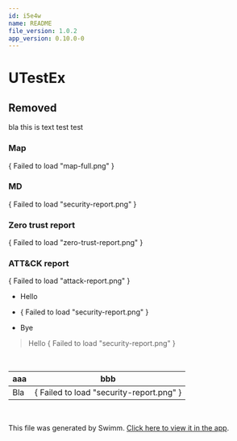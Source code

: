 ```yaml
---
id: i5e4w
name: README
file_version: 1.0.2
app_version: 0.10.0-0
---
```


# UTestEx

## Removed

bla this is text test test

### Map

{ Failed to load "map-full.png" }

### MD

{ Failed to load "security-report.png" }

### Zero trust report

{ Failed to load "zero-trust-report.png" }

### ATT&CK report

{ Failed to load "attack-report.png" }

*   Hello
    
*   { Failed to load "security-report.png" }
    
*   Bye
    

> Hello { Failed to load "security-report.png" }

<br/>

|aaa|bbb                                     |
|---|----------------------------------------|
|Bla|{ Failed to load "security-report.png" }|

<br/>

This file was generated by Swimm. [Click here to view it in the app](http://localhost:5001/repos/ls4DA2fLasmQuEbT4ipw/docs/i5e4w).
